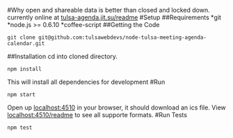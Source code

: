 #Why
open and shareable data is better than closed and locked down.
currently online at [tulsa-agenda.jit.su/readme](tulsa-agenda.jit.su/readme)
#Setup
##Requirements
*git
*node.js >= 0.6.10
*coffee-script
##Getting the Code
```
git clone git@github.com:tulsawebdevs/node-tulsa-meeting-agenda-calendar.git
```
##Installation
cd into cloned directory.
```
npm install
```
This will install all dependencies for development
#Run
```
npm start
```
Open up [localhost:4510](http://localhost:4510) in your browser, it should download an ics file.
View [localhost:4510/readme](http://localhost:4510/readme) to see all supporte formats.
#Run Tests
```
npm test
```